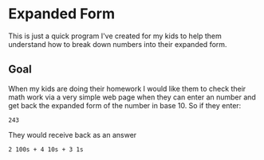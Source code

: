 # Expanded Form

This is just a quick program I've created for my kids to help 
them understand how to break down numbers into their expanded
form. 

## Goal
When my kids are doing their homework I would like them to check
their math work via a very simple web page when they can enter
an number and get back the expanded form of the number in base
10. So if they enter:

``` 243 ```

They would receive back as an answer

``` 2 100s + 4 10s + 3 1s ```
